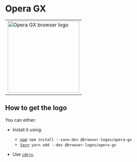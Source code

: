 Opera GX
========

<!-- markdownlint-disable line-length no-inline-html -->
<table>
    <tr height=240>
        <td>
            <a href="https://github.com/alrra/browser-logos/tree/ceee9a5c3e6e48d6810f98671a0a7a978b63d459/src/opera-gx">
                <img width=230 src="https://raw.githubusercontent.com/alrra/browser-logos/ceee9a5c3e6e48d6810f98671a0a7a978b63d459/src/opera-gx/opera-gx_512x512.png" alt="Opera GX browser logo">
            </a>
        </td>
    </tr>
</table>
<!-- markdownlint-enable line-length no-inline-html -->

How to get the logo
-------------------

You can either:

* Install it using:

  * [`npm`][npm]: `npm install --save-dev @browser-logos/opera-gx`
  * [`Yarn`][yarn]: `yarn add --dev @browser-logos/opera-gx`

* Use [`cdnjs`][cdnjs].

<!-- Link labels: -->

[cdnjs]: https://cdnjs.com/libraries/browser-logos
[npm]: https://www.npmjs.com/
[yarn]: https://yarnpkg.com/
